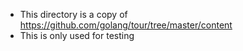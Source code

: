 
- This directory is a copy of https://github.com/golang/tour/tree/master/content
- This is only used for testing
